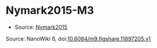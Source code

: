 <a name="material" />

# Nymark2015-M3
<script type="application/ld+json">
  {
    "@context": "https://schema.org/",
    "@type": "ChemicalSubstance",
    "@id": "https://egonw.github.io/nanowiki/nanowiki411.html#material",
    "http://purl.org/dc/terms/conformsTo":
      {
        "@type": "CreativeWork",
        "@id": "https://bioschemas.org/profiles/ChemicalSubstance/0.4-RELEASE/"
      },
    "identfier": "411",
    "name": "Nymark2015-M3",
    "url": "https://egonw.github.io/nanowiki/nanowiki411.html#material",
    "sameAs": "http://127.0.0.1/mediawiki/index.php/Special:URIResolver/Nymark2015-2DM3"
  }
</script>


* Source: [Nymark2015](articleNymark2015.md)


Source: NanoWiki 6, doi:[10.6084/m9.figshare.11897205.v1](https://doi.org/10.6084/m9.figshare.11897205.v1)
